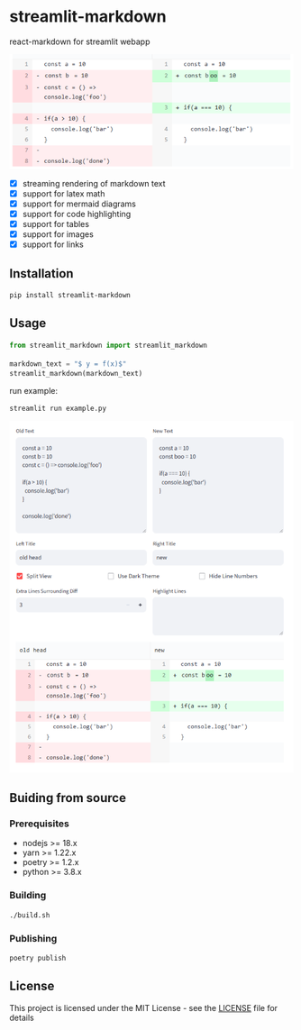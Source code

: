 # streamlit-markdown
react-markdown for streamlit webapp

![](docs/head.png)

- [x] streaming rendering of markdown text
- [x] support for latex math
- [x] support for mermaid diagrams
- [x] support for code highlighting
- [x] support for tables
- [x] support for images
- [x] support for links

## Installation

```bash
pip install streamlit-markdown
```

## Usage

```python
from streamlit_markdown import streamlit_markdown

markdown_text = "$ y = f(x)$"
streamlit_markdown(markdown_text)
```

run example:

```bash
streamlit run example.py
```

![img.png](docs/img.png)

## Buiding from source

### Prerequisites

- nodejs >= 18.x
- yarn >= 1.22.x
- poetry >= 1.2.x
- python >= 3.8.x

### Building

```bash
./build.sh
```

### Publishing

```bash
poetry publish
```

## License

This project is licensed under the MIT License - see the [LICENSE](LICENSE) file for details
